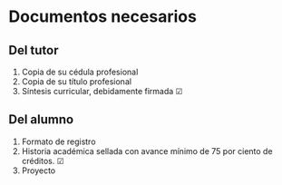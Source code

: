 # Documentos necesarios
## Del tutor

1. Copia de su cédula profesional
2. Copia de su título profesional
3. Síntesis curricular, debidamente firmada &#x2611;

## Del alumno
1. Formato de registro
2. Historia académica sellada con avance mínimo de 75 por ciento de créditos. &#x2611;
3. Proyecto

